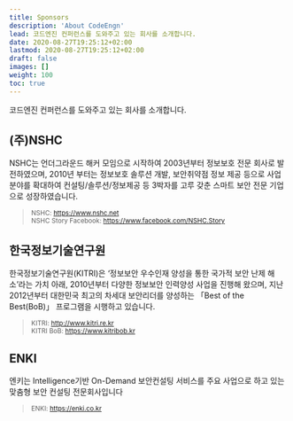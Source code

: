 ```yaml
---
title: Sponsors
description: 'About CodeEngn'
lead: 코드엔진 컨퍼런스를 도와주고 있는 회사를 소개합니다.
date: 2020-08-27T19:25:12+02:00
lastmod: 2020-08-27T19:25:12+02:00
draft: false
images: []
weight: 100
toc: true
---
```


코드엔진 컨퍼런스를 도와주고 있는 회사를 소개합니다.

## (주)NSHC

 NSHC는 언더그라운드 해커 모임으로 시작하여 2003년부터 정보보호 전문 회사로 발전하였으며, 2010년 부터는 정보보호 솔루션 개발, 보안취약점 정보 제공 등으로 사업분야를 확대하여 컨설팅/솔루션/정보제공 등 3박자를 고루 갖춘 스마트 보안 전문 기업으로 성장하였습니다.

 > <small>NSHC: <a href='https://www.nshc.net' target='_blank'>https://www.nshc.net</a> <br />
 > NSHC Story Facebook: <a href='https://www.facebook.com/NSHC.Story' target='_blank'>https://www.facebook.com/NSHC.Story</a></small>

## 한국정보기술연구원

 한국정보기술연구원(KITRI)은 ‘정보보안 우수인재 양성을 통한 국가적 보안 난제 해소’라는 가치 아래, 2010년부터 다양한 정보보안 인력양성 사업을 진행해 왔으며, 지난 2012년부터 대한민국 최고의 차세대 보안리더를 양성하는 「Best of the Best(BoB)」 프로그램을 시행하고 있습니다.

 > <small>KITRI: <a href='http://www.kitri.re.kr' target='_blank'>http://www.kitri.re.kr</a> <br />
 > KITRI BoB: <a href='https://www.kitribob.kr ' target='_blank'>https://www.kitribob.kr</a></small>

## ENKI

 엔키는 Intelligence기반 On-Demand 보안컨설팅 서비스를 주요 사업으로 하고 있는 맞춤형 보안 컨설팅 전문회사입니다

 > <small>ENKI: <a href='https://enki.co.kr' target='_blank'>https://enki.co.kr</a></small> <br />
